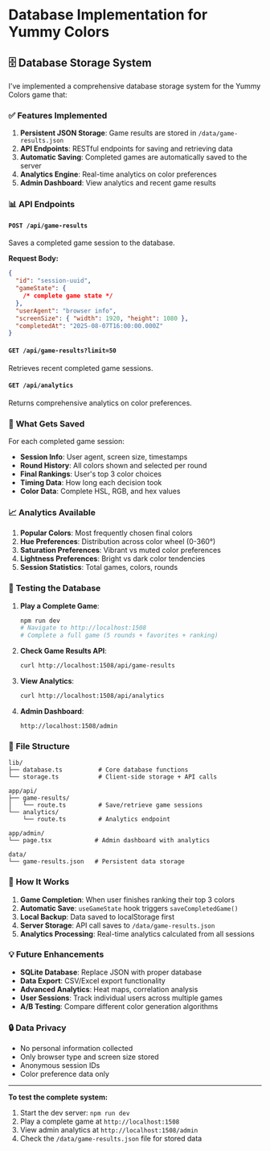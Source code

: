 # Database Implementation for Yummy Colors

## 🗄️ Database Storage System

I've implemented a comprehensive database storage system for the Yummy Colors game that:

### ✅ **Features Implemented**

1. **Persistent JSON Storage**: Game results are stored in `/data/game-results.json`
2. **API Endpoints**: RESTful endpoints for saving and retrieving data
3. **Automatic Saving**: Completed games are automatically saved to the server
4. **Analytics Engine**: Real-time analytics on color preferences
5. **Admin Dashboard**: View analytics and recent game results

### 📊 **API Endpoints**

#### `POST /api/game-results`

Saves a completed game session to the database.

**Request Body:**

```json
{
  "id": "session-uuid",
  "gameState": {
    /* complete game state */
  },
  "userAgent": "browser info",
  "screenSize": { "width": 1920, "height": 1080 },
  "completedAt": "2025-08-07T16:00:00.000Z"
}
```

#### `GET /api/game-results?limit=50`

Retrieves recent completed game sessions.

#### `GET /api/analytics`

Returns comprehensive analytics on color preferences.

### 🎯 **What Gets Saved**

For each completed game session:

- **Session Info**: User agent, screen size, timestamps
- **Round History**: All colors shown and selected per round
- **Final Rankings**: User's top 3 color choices
- **Timing Data**: How long each decision took
- **Color Data**: Complete HSL, RGB, and hex values

### 📈 **Analytics Available**

1. **Popular Colors**: Most frequently chosen final colors
2. **Hue Preferences**: Distribution across color wheel (0-360°)
3. **Saturation Preferences**: Vibrant vs muted color preferences
4. **Lightness Preferences**: Bright vs dark color tendencies
5. **Session Statistics**: Total games, colors, rounds

### 🔧 **Testing the Database**

1. **Play a Complete Game**:

   ```bash
   npm run dev
   # Navigate to http://localhost:1508
   # Complete a full game (5 rounds + favorites + ranking)
   ```

2. **Check Game Results API**:

   ```bash
   curl http://localhost:1508/api/game-results
   ```

3. **View Analytics**:

   ```bash
   curl http://localhost:1508/api/analytics
   ```

4. **Admin Dashboard**:
   ```
   http://localhost:1508/admin
   ```

### 📁 **File Structure**

```
lib/
├── database.ts          # Core database functions
└── storage.ts           # Client-side storage + API calls

app/api/
├── game-results/
│   └── route.ts         # Save/retrieve game sessions
└── analytics/
    └── route.ts         # Analytics endpoint

app/admin/
└── page.tsx            # Admin dashboard with analytics

data/
└── game-results.json   # Persistent data storage
```

### 🚀 **How It Works**

1. **Game Completion**: When user finishes ranking their top 3 colors
2. **Automatic Save**: `useGameState` hook triggers `saveCompletedGame()`
3. **Local Backup**: Data saved to localStorage first
4. **Server Storage**: API call saves to `/data/game-results.json`
5. **Analytics Processing**: Real-time analytics calculated from all sessions

### 💡 **Future Enhancements**

- **SQLite Database**: Replace JSON with proper database
- **Data Export**: CSV/Excel export functionality
- **Advanced Analytics**: Heat maps, correlation analysis
- **User Sessions**: Track individual users across multiple games
- **A/B Testing**: Compare different color generation algorithms

### 🔒 **Data Privacy**

- No personal information collected
- Only browser type and screen size stored
- Anonymous session IDs
- Color preference data only

---

**To test the complete system:**

1. Start the dev server: `npm run dev`
2. Play a complete game at `http://localhost:1508`
3. View admin analytics at `http://localhost:1508/admin`
4. Check the `/data/game-results.json` file for stored data

